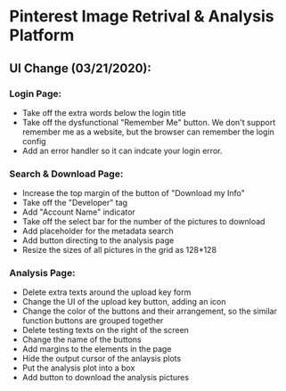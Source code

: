 # Pinterest Image Retrival & Analysis Platform
## UI Change (03/21/2020):
### Login Page:
- Take off the extra words below the login title
- Take off the dysfunctional "Remember Me" button. We don't support remember me as a website, but the browser can remember the login config
- Add an error handler so it can indcate your login error.

### Search & Download Page:
- Increase the top margin of the button of "Download my Info"
- Take off the "Developer" tag
- Add "Account Name" indicator
- Take off the select bar for the number of the pictures to download
- Add placeholder for the metadata search
- Add button directing to the analysis page
- Resize the sizes of all pictures in the grid as 128*128 

### Analysis Page:
- Delete extra texts around the upload key form
- Change the UI of the upload key button, adding an icon
- Change the color of the buttons and their arrangement, so the similar function buttons are grouped together
- Delete testing texts on the right of the screen
- Change the name of the buttons
- Add margins to the elements in the page
- Hide the output cursor of the anlaysis plots
- Put the analysis plot into a box
- Add button to download the analysis pictures
